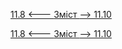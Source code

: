 [11.8 <--- ](11_8.md) [   Зміст   ](README.md) [--> 11.10](11_10.md)



[11.8 <--- ](11_8.md) [   Зміст   ](README.md) [--> 11.10](11_10.md)